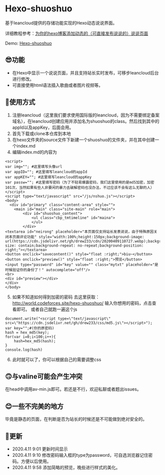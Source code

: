 # Hexo-shuoshuo
基于leancloud提供的存储功能实现的Hexo动态说说界面。

详细教程参考：[为你的hexo博客添加动态的（可直接发布说说的）说说页面](https://cndrew.cn/2020/04/10/hexo-shuoshuo/)

Demo: [Hexo-shuoshuo](https://cndrew.cn/shuoshuo/)


## 😎功能
* 在Hexo中显示一个说说页面，并且支持站长实时发布，可移步leancloud后台进行修改。
* 可直接使用html语法插入歌曲或者图片视频等。

## 🐷使用方式
1. 注册leancloud（这里我们要求使用国际版的leancloud，因为不需要绑定备案域名），在leancloud创建应用并添加名为shuoshuo的class。然后找到其中的appId以及appKey，后面会用。
2. 首先下载或clone本仓库到本地
3. 在hexo文件夹的source文件下新建一个shuoshuo的文件夹，并在其中创建一个index.md
4. 编辑index.md的内容为
```
<script>
var img=""; #这里填写头像url
var appID=""; #这里填写leancloud的appId
var appKEY=""; #这里填写leancloud的appKey
var passw=""; #这里填写密码（为了不轻易爆露密码，我们这里使用的是md5加密，加密101次，当然如果有些人非要闲的暴力去破解密码也没办法，不过应该不会有这么无聊的人）
</script>
<script type="text/javascript" src="/js/nshuo.js"></script>
<body>
  <div id="primary" class="content-area" style="">
    <main id="main" class="site-main" role="main">
        <div id="shuoshuo_content">
            <ul class="cbp_tmtimeline" id="maina">
            </ul>
        </div>
<textarea id="neirong" placeholder="本页面仅支持站长发表说说，由于特殊原因关闭本页面评论功能" style="width:100%;height:150px;background-image: url(https://cdn.jsdelivr.net/gh/drew233/cdn/20200409110727.webp);background-size: contain;background-repeat: no-repeat;background-position: right;"></textarea>
<button onclick="savecontent()" style="float :right;">biu~</button>
<button onclick="preview()" style="float :right;">预览</button>
<input type="password" id="key" value="" class="mytxt" placeholder="是时候验证你的身份了！" autocomplete="off"/>
<br>
<div id="preview"></div>
</div>
</body>
```
5. 如果不知道如何得到加密的密码
去这里获取：http://world.codeforces.site/hexo-shuoshuo/
输入你想用的密码，点击查看即可。
或者自己就跑一遍这个js
```
document.write("<script type=\"text/javascript\" src=\"https://cdn.jsdelivr.net/gh/drew233/css/md5.js\"></script>");
var key="";#(你的原密码)
hash = hex_md5(key);
for(var i=0;i<100;i++){
    hash=hex_md5(hash);
}
console.log(hash)
```
6. 此时就可以了，你可以根据自己的需要调整css


## 🙃与valine可能会产生冲突
在head中调用av-min.js即可。若还是不行，欢迎私聊或者题出issues。

## 😊一些不完美的地方
毕竟是静态的页面，在判断是否为站长的时候还是不可能做到绝对安全的。

## 🚀更新
* 2020.4.11 9:01 更新时间显示
* 2020.4.11 9:10 修改密码输入框的type为password，可自选浏览器记住密码。方便以后使用。
* 2020.4.11 9:58  添加简略的预览，晚些进行样式的美化。
